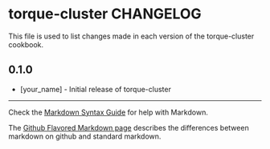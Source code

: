 torque-cluster CHANGELOG
========================

This file is used to list changes made in each version of the torque-cluster cookbook.

0.1.0
-----
- [your_name] - Initial release of torque-cluster

- - -
Check the [Markdown Syntax Guide](http://daringfireball.net/projects/markdown/syntax) for help with Markdown.

The [Github Flavored Markdown page](http://github.github.com/github-flavored-markdown/) describes the differences between markdown on github and standard markdown.
